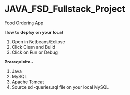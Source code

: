 # JAVA_FSD_Fullstack_Project

Food Ordering App

**How to deploy on your local**

1) Open in Netbeans/Eclipse
2) Click Clean and Build
3) Click on Run or Debug

**Prerequisite -**

1) Java
2) MySQL
3) Apache Tomcat
4) Source sql-queries.sql file on your local MySQL
